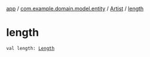 [app](../../index.md) / [com.example.domain.model.entity](../index.md) / [Artist](index.md) / [length](./length.md)

# length

`val length: `[`Length`](../../com.example.domain.model.value/-length/index.md)